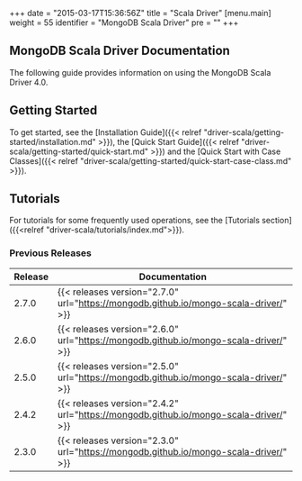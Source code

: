 +++
date = "2015-03-17T15:36:56Z"
title = "Scala Driver"
[menu.main]
  weight = 55
  identifier = "MongoDB Scala Driver"
  pre = "<i class='fa fa-refresh'></i>"
+++

## MongoDB Scala Driver Documentation

The following guide provides information on using the MongoDB Scala Driver 4.0.

## Getting Started

To get started, see the [Installation Guide]({{< relref "driver-scala/getting-started/installation.md" >}}), 
the [Quick Start Guide]({{< relref "driver-scala/getting-started/quick-start.md" >}}) and the 
[Quick Start with Case Classes]({{< relref "driver-scala/getting-started/quick-start-case-class.md" >}}).

## Tutorials

For tutorials for some frequently used operations, see the [Tutorials section]({{<relref "driver-scala/tutorials/index.md">}}).


### Previous Releases

| Release | Documentation |
|---------|---------------|
|  2.7.0  | {{< releases version="2.7.0" url="https://mongodb.github.io/mongo-scala-driver/" >}} |
|  2.6.0  | {{< releases version="2.6.0" url="https://mongodb.github.io/mongo-scala-driver/" >}} |
|  2.5.0  | {{< releases version="2.5.0" url="https://mongodb.github.io/mongo-scala-driver/" >}} |
|  2.4.2  | {{< releases version="2.4.2" url="https://mongodb.github.io/mongo-scala-driver/" >}} |
|  2.3.0  | {{< releases version="2.3.0" url="https://mongodb.github.io/mongo-scala-driver/" >}} |
